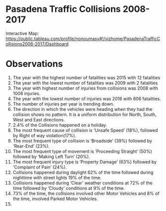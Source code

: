 # Pasadena Traffic Collisions 2008-2017

Interactive Map:
https://public.tableau.com/profile/nonoumasy#!/vizhome/PasadenaTrafficCollisions2008-2017/Dashboard


# Observations

1. The year with the highest number of fatalities was 2015 with 12 fatalities
2. The year with the lowest number of fatalities was 2009 with 2 fatalities
3. The year with highest number of injuries from collisions was 2008 with 1008 injuries.
4. The year with the lowest number of injuries was 2016 with 606 fatalities.
5. The number of injuries per year is trending down.
6. The direction in which the vehicles were heading when they had the collision shows no pattern. It is a uniform distribution for North, South, West and East directions.
7. 2.4% of the Collisions happened on a holiday.
8. The most frequent cause of collision is ‘Unsafe Speed’ (18%), followed by Right of way violation(17%).
9. The most frequent type of collision is ‘Broadside’ (39%) followed by ‘Rear-End’ (23%).
10. The most frequent type of movement is ‘Proceeding Straight’ (50%) followed by ‘Making Left Turn’ (20%).
11. The most frequent injury type is ‘Property Damage’ (63%) followed by ‘Complaint of Pain’ (24%).
12. Collisions happened during daylight 62% of the time followed during nighttime with street lights 19% of the time.
13. Collisions happened during ‘Clear’ weather conditions at 72% of the time followed by ‘Cloudy’ conditions at 9% of the time.
14. 73% of the time, the collisions involved other Motor Vehicles and 8% of the time, involved Parked Motor Vehicles.
15. 

